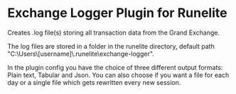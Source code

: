 # Exchange Logger Plugin for Runelite
Creates .log file(s) storing all transaction data from the Grand Exchange.

The log files are stored in a folder in the runelite directory, default path "C:\Users\\[username]\\.runelite\exchange-logger".

In the plugin config you have the choice of three different output formats: Plain text, Tabular and Json.
You can also choose if you want a file for each day or a single file which gets rewritten every new session.
